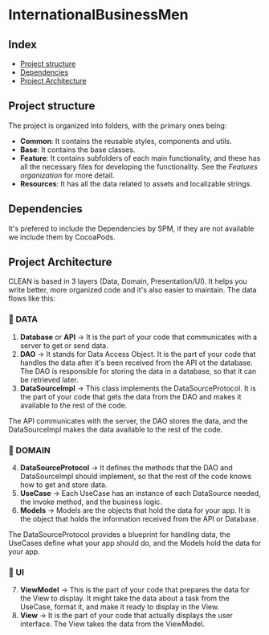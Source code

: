 # InternationalBusinessMen

## Index  
- [Project structure](#project-structure)
- [Dependencies](#dependencies)
- [Project Architecture](#project-architecture)

## Project structure
The project is organized into folders, with the primary ones being:

- **Common**: It contains the reusable styles, components and utils. 
- **Base**: It contains the base classes.
- **Feature**: It contains subfolders of each main functionality, and these has all the necessary files for developing the functionality. See the *Features organization* for more detail.
- **Resources**: It has all the data related to assets and localizable strings.

## Dependencies

It's prefered to include the Dependencies by SPM, if they are not available we include them by CocoaPods. 


## Project Architecture
CLEAN is based in 3 layers (Data, Domain, Presentation/UI). It helps you write better, more organized code and it's also easier to maintain. The data flows like this:

### 📃 DATA
1. **Database** or **API** → It is the part of your code that communicates with a server to get or send data.
2. **DAO** → It stands for Data Access Object. It is the part of your code that handles the data after it's been received from the API ot the database. The DAO is responsible for storing the data in a database, so that it can be retrieved later.
3. **DataSourceImpl** → This class implements the DataSourceProtocol. It is the part of your code that gets the data from the DAO and makes it available to the rest of the code.

The API communicates with the server, the DAO stores the data, and the DataSourceImpl makes the data available to the rest of the code.

### 🔄 DOMAIN
4. **DataSourceProtocol** → It defines the methods that the DAO and DataSourceImpl should implement, so that the rest of the code knows how to get and store data.
5. **UseCase** → Each UseCase has an instance of each DataSource needed, the invoke method, and the business logic.
6. **Models** → Models are the objects that hold the data for your app. It is the object that holds the information received from the API or Database.

The DataSourceProtocol provides a blueprint for handling data, the UseCases define what your app should do, and the Models hold the data for your app.

### 📱 UI
7. **ViewModel** → This is the part of your code that prepares the data for the View to display. It might take the data about a task from the UseCase, format it, and make it ready to display in the View.
8. **View** → It is the part of your code that actually displays the user interface. The View takes the data from the ViewModel.
